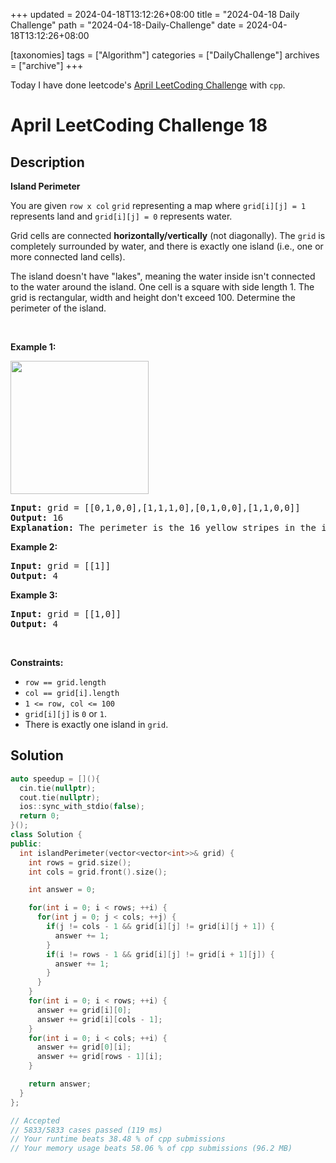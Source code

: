 +++
updated = 2024-04-18T13:12:26+08:00
title = "2024-04-18 Daily Challenge"
path = "2024-04-18-Daily-Challenge"
date = 2024-04-18T13:12:26+08:00

[taxonomies]
tags = ["Algorithm"]
categories = ["DailyChallenge"]
archives = ["archive"]
+++

Today I have done leetcode's [April LeetCoding Challenge](https://leetcode.com/problems/island-perimeter/) with `cpp`.

<!-- more -->

# April LeetCoding Challenge 18

## Description

**Island Perimeter**

<p>You are given <code>row x col</code> <code>grid</code> representing a map where <code>grid[i][j] = 1</code> represents&nbsp;land and <code>grid[i][j] = 0</code> represents water.</p>

<p>Grid cells are connected <strong>horizontally/vertically</strong> (not diagonally). The <code>grid</code> is completely surrounded by water, and there is exactly one island (i.e., one or more connected land cells).</p>

<p>The island doesn&#39;t have &quot;lakes&quot;, meaning the water inside isn&#39;t connected to the water around the island. One cell is a square with side length 1. The grid is rectangular, width and height don&#39;t exceed 100. Determine the perimeter of the island.</p>

<p>&nbsp;</p>
<p><strong class="example">Example 1:</strong></p>
<img src="https://assets.leetcode.com/uploads/2018/10/12/island.png" style="width: 221px; height: 213px;" />
<pre>
<strong>Input:</strong> grid = [[0,1,0,0],[1,1,1,0],[0,1,0,0],[1,1,0,0]]
<strong>Output:</strong> 16
<strong>Explanation:</strong> The perimeter is the 16 yellow stripes in the image above.
</pre>

<p><strong class="example">Example 2:</strong></p>

<pre>
<strong>Input:</strong> grid = [[1]]
<strong>Output:</strong> 4
</pre>

<p><strong class="example">Example 3:</strong></p>

<pre>
<strong>Input:</strong> grid = [[1,0]]
<strong>Output:</strong> 4
</pre>

<p>&nbsp;</p>
<p><strong>Constraints:</strong></p>

<ul>
	<li><code>row == grid.length</code></li>
	<li><code>col == grid[i].length</code></li>
	<li><code>1 &lt;= row, col &lt;= 100</code></li>
	<li><code>grid[i][j]</code> is <code>0</code> or <code>1</code>.</li>
	<li>There is exactly one island in <code>grid</code>.</li>
</ul>


## Solution

``` cpp
auto speedup = [](){
  cin.tie(nullptr);
  cout.tie(nullptr);
  ios::sync_with_stdio(false);
  return 0;
}();
class Solution {
public:
  int islandPerimeter(vector<vector<int>>& grid) {
    int rows = grid.size();
    int cols = grid.front().size();

    int answer = 0;

    for(int i = 0; i < rows; ++i) {
      for(int j = 0; j < cols; ++j) {
        if(j != cols - 1 && grid[i][j] != grid[i][j + 1]) {
          answer += 1;
        }
        if(i != rows - 1 && grid[i][j] != grid[i + 1][j]) {
          answer += 1;
        }
      }
    }
    for(int i = 0; i < rows; ++i) {
      answer += grid[i][0];
      answer += grid[i][cols - 1];
    }
    for(int i = 0; i < cols; ++i) {
      answer += grid[0][i];
      answer += grid[rows - 1][i];
    }

    return answer;
  }
};

// Accepted
// 5833/5833 cases passed (119 ms)
// Your runtime beats 38.48 % of cpp submissions
// Your memory usage beats 58.06 % of cpp submissions (96.2 MB)
```
